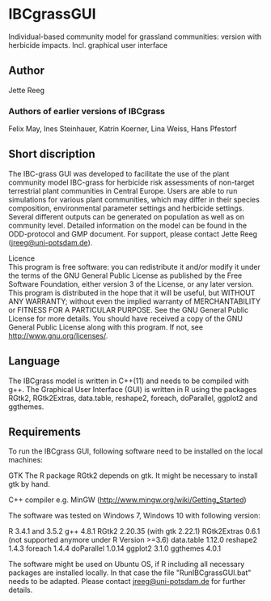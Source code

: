 # IBCgrassGUI
Individual-based community model for grassland communities: version with herbicide impacts. Incl. graphical user interface
## Author
Jette Reeg
### Authors of earlier versions of IBCgrass
Felix May, Ines Steinhauer, Katrin Koerner, Lina Weiss, Hans Pfestorf
## Short discription
The IBC-grass GUI was developed to facilitate the use of the plant community model IBC-grass for herbicide risk assessments of non-target terrestrial plant communities in Central Europe.  Users are able to run simulations for various plant communities, which may differ in their species composition, environmental parameter settings and herbicide settings. Several different outputs can be generated on population as well as on community level.
Detailed information on the model can be found in the ODD-protocol and GMP document. 
For support, please contact Jette Reeg (jreeg@uni-potsdam.de).

Licence  
This program is free software: you can redistribute it and/or modify it under the terms of the GNU General Public License as published by the Free Software Foundation, either version 3 of the License, or any later version.
This program is distributed in the hope that it will be useful, but WITHOUT ANY WARRANTY; without even the implied warranty of MERCHANTABILITY or FITNESS FOR A PARTICULAR PURPOSE.  See the GNU General Public License for more details.
You should have received a copy of the GNU General Public License along with this program.  If not, see <http://www.gnu.org/licenses/>.

## Language
The IBCgrass model is written in C++(11) and needs to be compiled with g++.
The Graphical User Interface (GUI) is written in R using the packages RGtk2, RGtk2Extras, data.table, reshape2, foreach, doParallel, ggplot2 and ggthemes.

## Requirements

To run the IBCgrass GUI, following software need to be installed on the local machines:

GTK		The R package RGtk2 depends on gtk. It might be necessary to install gtk by hand. 

C++ compiler	e.g. MinGW (http://www.mingw.org/wiki/Getting_Started)

The software was tested on Windows 7, Windows 10 with following version:

R		3.4.1 and 3.5.2
g++		4.8.1
RGtk2		2.20.35 (with gtk 2.22.1)
RGtk2Extras	0.6.1 (not supported anymore under R Version >=3.6)
data.table	1.12.0
reshape2	1.4.3
foreach		1.4.4
doParallel	1.0.14
ggplot2		3.1.0
ggthemes	4.0.1

The software might be used on Ubuntu OS, if R including all necessary packages are installed locally. In that case the file "RunIBCgrassGUI.bat" needs to be adapted. Please contact jreeg@uni-potsdam.de for further details.
